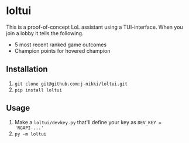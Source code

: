 # loltui

This is a proof-of-concept LoL assistant using a TUI-interface. When you join a lobby it tells the following.

* 5 most recent ranked game outcomes
* Champion points for hovered champion

## Installation

1. `git clone git@github.com:j-nikki/loltui.git`
2. `pip install loltui`

## Usage

1. Make a `loltui/devkey.py` that'll define your key as `DEV_KEY = 'RGAPI-...'`
2. `py -m loltui`